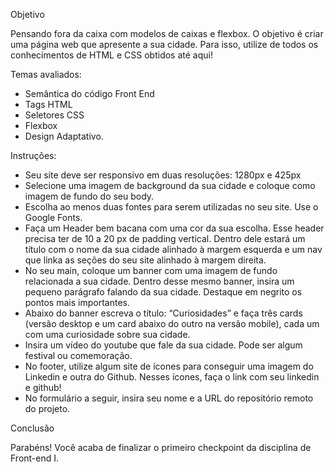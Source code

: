 Objetivo

Pensando fora da caixa com modelos de caixas e flexbox.
O objetivo é criar uma página web que apresente a sua cidade. Para isso, utilize de todos os conhecimentos de HTML e CSS obtidos até aqui!

Temas avaliados:

- Semântica do código Front End
- Tags HTML
- Seletores CSS
- Flexbox
- Design Adaptativo.

Instruções:

- Seu site deve ser responsivo em duas resoluções: 1280px e 425px
- Selecione uma imagem de background da sua cidade e coloque como imagem de fundo do seu body.
- Escolha ao menos duas fontes para serem utilizadas no seu site. Use o Google Fonts.
- Faça um Header bem bacana com uma cor da sua escolha. Esse header precisa ter de 10 a 20 px de padding vertical. Dentro dele estará um título com o nome da sua cidade alinhado à margem esquerda e um nav que linka as seções do seu site alinhado à margem direita.
- No seu main, coloque um banner com uma imagem de fundo relacionada a sua cidade. Dentro desse mesmo banner, insira um pequeno parágrafo falando da sua cidade. Destaque em negrito os pontos mais importantes.
- Abaixo do banner escreva o título: “Curiosidades” e faça três cards (versão desktop e um card abaixo do outro na versão mobile), cada um com uma curiosidade sobre sua cidade.
- Insira um vídeo do youtube que fale da sua cidade. Pode ser algum festival ou comemoração.
- No footer, utilize algum site de ícones para conseguir uma imagem do Linkedin e outra do Github. Nesses ícones, faça o link com seu linkedin e github!
- No formulário a seguir, insira seu nome e a URL do repositório remoto do projeto.

Conclusão

Parabéns! Você acaba de finalizar o primeiro checkpoint da disciplina de Front-end I.

